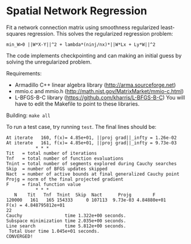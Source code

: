 Spatial Network Regression
==========================

Fit a network connection matrix using smoothness regularized least-squares
regression. This solves the regularized regression problem:

```min_W>0 ||W*X-Y||^2 + lambda*(ninj/nx)*||W*Lx + Ly*W||^2```

The code implements checkpointing and can making an initial guess
by solving the unregularized problem.

Requirements: 
* Armadillo C++ linear algebra library (http://arma.sourceforge.net)
* mmio.c and mmio.h (http://math.nist.gov/MatrixMarket/mmio-c.html)
* L-BFGS-B-C library (https://github.com/kharris/L-BFGS-B-C)
You will have to edit the Makefile to point to these libraries.

Building: `make all`

To run a test case, try running `test`. The final lines should be:

```
At iterate   160, f(x)= 4.85e+01, ||proj grad||_infty = 1.26e-02
At iterate   161, f(x)= 4.85e+01, ||proj grad||_infty = 9.73e-03
           * * * 
Tit   = total number of iterations
Tnf   = total number of function evaluations
Tnint = total number of segments explored during Cauchy searches
Skip  = number of BFGS updates skipped
Nact  = number of active bounds at final generalized Cauchy point
Projg = norm of the final projected gradient
F     = final function value
           * * * 
   N    Tit   Tnf  Tnint  Skip  Nact      Projg        F
120000   161   165 154333     0 107113	9.73e-03 4.84880e+01
F(x) = 4.848795812e+01
22
Cauchy                time 1.322e+00 seconds.
Subspace minimization time 2.035e+00 seconds.
Line search           time 5.812e+00 seconds.
 Total User time 1.045e+01 seconds.
CONVERGED!
```
